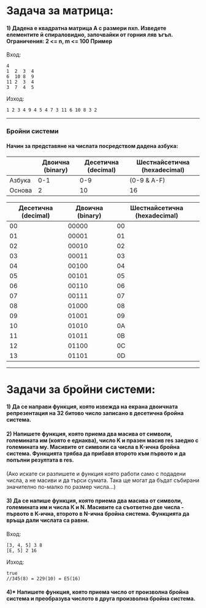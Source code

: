  # Задача за матрица:
#### 1) Дадена е квадратна матрица A с размери nxn. Изведете елементите й спираловидно, започвайки от горния ляв ъгъл. Ограничения: 2 <= n, m <= 100 Пример
Вход:
```
4
1  2  3  4
6  10 8  9
11 2  3  4
3  7  4  5
```
Изход:
```
1 2 3 4 9 4 5 4 7 3 11 6 10 8 3 2
```
--------
### Бройни системи
#### Начин за представяне на числата посредством дадена азбука:
|| Двоична (binary)  | Десетична (decimal) | Шестнайсетична (hexadecimal) |
| ------------- | ------------- | ------------- | ------------- |
| Aзбука  | 0-1  | 0-9 | (0-9 & A-F) |
| Основа  | 2 | 10 | 16 |


| Десетична (decimal)  | Двоична (binary) | Шестнайсетична (hexadecimal) |
| ------------- | ------------- | ------------- |
| 00 | 00000 | 00 |
| 01 | 00001 | 01 |
| 02 | 00010 | 02 |
| 03 | 00011 | 03 |
| 04 | 00100 | 04 |
| 05 | 00101 | 05 |
| 06 | 00110 | 06 |
| 07 | 00111 | 07 |
| 08 | 01000 | 08 |
| 09 | 01001 | 09 |
| 10 | 01010 | 0A |
| 11 | 01011 | 0B |
| 12 | 01100 | 0C |
| 13 | 01101 | 0D |

----------

# Задачи за бройни системи:

#### 1) Да се направи функция, която извежда на екрана двоичната репрезентация на 32 битово число записано в десетична бройна система. 
#### 2) Напишете функция, която приема два масива от символи, големината им (която е еднаква), число K и празен масив res заедно с големината му. Масивите от символи са числа в K-ична бройна система. Функцията трябва да прибавя второто към първото и да попълни резултата в res.
(Ако искате си разпишете и функция която работи само с подадени числа, а не масиви и да търси сумата. Така ще могат да бъдат събирани значително по-малко по размер числа...)
#### 3) Да се напише функция, която приема два масива от символи, големината им и числа К и N. Масивите са съответно две числа - първото в К-ична, второто в N-ична бройна система. Функцията да връща дали числата са равни.
Вход:
```
[3, 4, 5] 3 8
[E, 5] 2 16
```
Изход:
```
true
//345(8) = 229(10) = E5(16)
```
#### 4)* Напишете функция, която приема число от произволна бройна система и преобразува числото в друга произволна бройна система.

